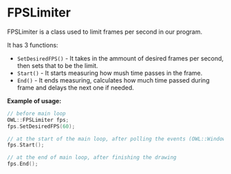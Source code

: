 # FPSLimiter
FPSLimiter is a class used to limit frames per second in our program.

It has 3 functions:
- `SetDesiredFPS()` - It takes in the ammount of desired frames per second, then sets that to be the limit.
- `Start()` - It starts measuring how mush time passes in the frame.
- `End()` - It ends measuring, calculates how much time passed during frame and delays the next one if needed.

__Example of usage:__
```cpp
// before main loop
OWL::FPSLimiter fps;
fps.SetDesiredFPS(60);

// at the start of the main loop, after polling the events (OWL::Window::PollEvents())
fps.Start();

// at the end of main loop, after finishing the drawing
fps.End();
```